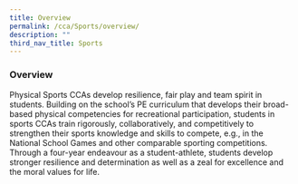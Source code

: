```yaml
---
title: Overview
permalink: /cca/Sports/overview/
description: ""
third_nav_title: Sports
---
```

### Overview

Physical Sports CCAs develop resilience, fair play and team spirit in students. Building on the school’s PE curriculum that develops their broad-based physical competencies for recreational participation, students in sports CCAs train rigorously, collaboratively, and competitively to strengthen their sports knowledge and skills to compete, e.g., in the National School Games and other comparable sporting competitions. Through a four-year endeavour as a student-athlete, students develop stronger resilience and determination as well as a zeal for excellence and the moral values for life.